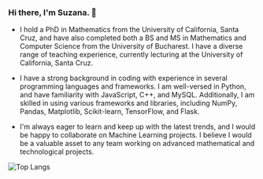 ### Hi there, I'm Suzana. 👋

- I hold a PhD in Mathematics from the University of California, Santa Cruz, and have also completed both a BS and MS in Mathematics and Computer Science from the University of Bucharest. I have a diverse range of teaching experience, currently lecturing at the University of California, Santa Cruz.

- I have a strong background in coding with experience in several programming languages and frameworks. I am well-versed in Python, and have familiarity with JavaScript, C++, and MySQL. Additionally, I am skilled in using various frameworks and libraries, including NumPy, Pandas, Matplotlib, Scikit-learn, TensorFlow, and Flask. 

- I'm always eager to learn and keep up with the latest trends, and I would be happy to collaborate on Machine Learning projects. I believe I would be a valuable asset to any team working on advanced mathematical and technological projects.


![Top Langs](https://github-readme-stats.vercel.app/api/top-langs/?username=ssuzana&langs_count=6)

<!--
**ssuzana/ssuzana** is a ✨ _special_ ✨ repository because its `README.md` (this file) appears on your GitHub profile.

-->
